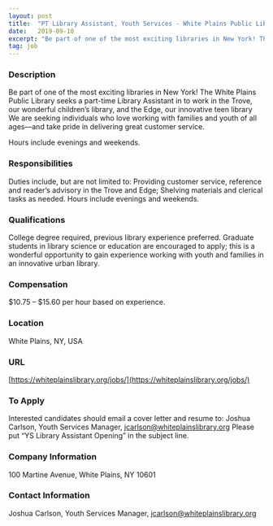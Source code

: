 ```yaml
---
layout: post
title:  "PT Library Assistant, Youth Services - White Plains Public Library"
date:   2019-09-10
excerpt: "Be part of one of the most exciting libraries in New York! The White Plains Public Library seeks a part-time Library Assistant in to work in the Trove, our wonderful children’s library, and the Edge, our innovative teen library We are seeking individuals who love working with families and youth..."
tag: job
---
```


### Description   

Be part of one of the most exciting libraries in New York!  The White Plains Public Library seeks a part-time Library Assistant in to work in the Trove, our wonderful children’s library, and the Edge, our innovative teen library We are seeking individuals who love working with families and youth of all ages—and take pride in delivering great customer service.  

Hours include evenings and weekends.


### Responsibilities   

Duties include, but are not limited to:  Providing customer service, reference and reader’s advisory in the Trove and Edge; Shelving materials and clerical tasks as needed.  Hours include evenings and weekends.


### Qualifications   

College degree required, previous library experience preferred. Graduate students in library science or education are encouraged to apply; this is a wonderful opportunity to gain experience working with youth and families in an innovative urban library.


### Compensation   

$10.75 – $15.60 per hour based on experience.


### Location   

White Plains, NY, USA


### URL   

[https://whiteplainslibrary.org/jobs/](https://whiteplainslibrary.org/jobs/)

### To Apply   

Interested candidates should email a cover letter and resume to:
Joshua Carlson, Youth Services Manager, jcarlson@whiteplainslibrary.org
Please put “YS Library Assistant Opening” in the subject line.


### Company Information   

100 Martine Avenue, White Plains, NY 10601


### Contact Information   

Joshua Carlson, Youth Services Manager, jcarlson@whiteplainslibrary.org

